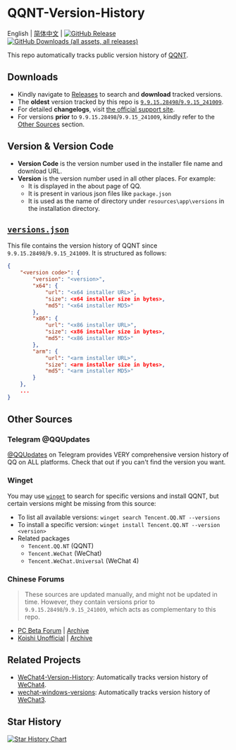 # QQNT-Version-History

English | [简体中文](README.zh-CN.md) |
[![GitHub Release](https://img.shields.io/github/v/release/PRO-2684/qqnt-version-history?display_name=release&label=QQ&logo=qq&color=1EBAFC)](https://github.com/PRO-2684/qqnt-version-history/releases/latest)
[![GitHub Downloads (all assets, all releases)](https://img.shields.io/github/downloads/PRO-2684/qqnt-version-history/total?logo=github)](https://github.com/PRO-2684/qqnt-version-history/releases)

This repo automatically tracks public version history of [QQNT](https://im.qq.com/pcqq/index.shtml).

## Downloads

- Kindly navigate to [Releases](https://github.com/PRO-2684/qqnt-version-history/releases) to search and **download** tracked versions.
- The **oldest** version tracked by this repo is [`9.9.15.28498`/`9.9.15_241009`](https://github.com/PRO-2684/qqnt-version-history/releases/tag/9.9.15_241009).
- For detailed **changelogs**, visit [the official support site](https://im.qq.com/pcqq/support.html).
- For versions **prior** to `9.9.15.28498`/`9.9.15_241009`, kindly refer to the [Other Sources](#other-sources) section.

## Version & Version Code

- **Version Code** is the version number used in the installer file name and download URL.
- **Version** is the version number used in all other places. For example:
    - It is displayed in the about page of QQ.
    - It is present in various json files like `package.json`
    - It is used as the name of directory under `resources\app\versions` in the installation directory.

## [`versions.json`](./versions.json)

This file contains the version history of QQNT since `9.9.15.28498`/`9.9.15_241009`. It is structured as follows:

```json
{
    "<version code>": {
        "version": "<version>",
        "x64": {
            "url": "<x64 installer URL>",
            "size": <x64 installer size in bytes>,
            "md5": "<x64 installer MD5>"
        },
        "x86": {
            "url": "<x86 installer URL>",
            "size": <x86 installer size in bytes>,
            "md5": "<x86 installer MD5>"
        },
        "arm": {
            "url": "<arm installer URL>",
            "size": <arm installer size in bytes>,
            "md5": "<arm installer MD5>"
        }
    },
    ...
}
```

## Other Sources

### Telegram @QQUpdates

[@QQUpdates](http://t.me/QQUpdates) on Telegram provides VERY comprehensive version history of QQ on ALL platforms. Check that out if you can't find the version you want.

### Winget

You may use [`winget`](https://github.com/microsoft/winget-cli) to search for specific versions and install QQNT, but certain versions might be missing from this source:

- To list all available versions: `winget search Tencent.QQ.NT --versions`
- To install a specific version: `winget install Tencent.QQ.NT --version <version>`
- Related packages
    - `Tencent.QQ.NT` (QQNT)
    - `Tencent.WeChat` (WeChat)
    - `Tencent.WeChat.Universal` (WeChat 4)

### Chinese Forums

> These sources are updated manually, and might not be updated in time. However, they contain versions prior to `9.9.15.28498`/`9.9.15_241009`, which acts as complementary to this repo.

- [PC Beta Forum](https://bbs.pcbeta.com/forum.php?mod=viewthread&tid=1969561) | [Archive](https://web.archive.org/web/20250314001429/https://bbs.pcbeta.com/forum.php?mod=viewthread&tid=1969561)
- [Koishi Unofficial](https://forum.itzdrli.cc/d/9) | [Archive](https://web.archive.org/web/20250526040017/https://forum.itzdrli.cc/d/9)

## Related Projects

- [WeChat4-Version-History](https://github.com/PRO-2684/WeChat4-Version-History): Automatically tracks version history of [WeChat4](https://pc.weixin.qq.com/).
- [wechat-windows-versions](https://github.com/tom-snow/wechat-windows-versions): Automatically tracks version history of [WeChat3](https://pc.weixin.qq.com/).

## Star History

<a href="https://www.star-history.com/#PRO-2684/qqnt-version-history&Date">
 <picture>
   <source media="(prefers-color-scheme: dark)" srcset="https://api.star-history.com/svg?repos=PRO-2684/qqnt-version-history&type=Date&theme=dark" />
   <source media="(prefers-color-scheme: light)" srcset="https://api.star-history.com/svg?repos=PRO-2684/qqnt-version-history&type=Date" />
   <img alt="Star History Chart" src="https://api.star-history.com/svg?repos=PRO-2684/qqnt-version-history&type=Date" />
 </picture>
</a>
